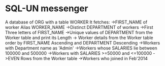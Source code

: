 # SQL-UN messenger
A database of ORG with a table WORKER
It fetches:
->FIRST_NAME of worker Alias WORKER_NAME
->Distinct DEPARTMENT of workers
->First Three letters of FIRST_NAME
->Unique values of DEPARTMENT from the Worker table and print its Length
-> Worker details from the Worker table order by FIRST_NAME Ascending and DEPARTMENT Descending
->Workers with Department name as 'Admin'
->Workers whose SALARIES lie between 100000 and 500000
->Workers with SALARIES >=50000 and <=100000
->EVEN Rows from the Worker table
->Workers who joined in Feb'2014
